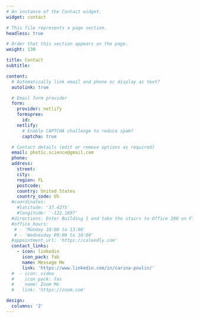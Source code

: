 ```yaml
---
# An instance of the Contact widget.
widget: contact

# This file represents a page section.
headless: true

# Order that this section appears on the page.
weight: 130

title: Contact
subtitle:

content:
  # Automatically link email and phone or display as text?
  autolink: true

  # Email form provider
  form:
    provider: netlify
    formspree:
      id:
    netlify:
      # Enable CAPTCHA challenge to reduce spam?
      captcha: true

  # Contact details (edit or remove options as required)
  email: photic.science@gmail.com
  phone: 
  address:
    street: 
    city: 
    region: FL
    postcode: 
    country: United States
    country_code: US
  #coordinates:
    #latitude: '37.4275'
    #longitude: '-122.1697'
  #directions: Enter Building 1 and take the stairs to Office 200 on Floor 2
  #office_hours:
   # - 'Monday 10:00 to 13:00'
   # - 'Wednesday 09:00 to 10:00'
  #appointment_url: 'https://calendly.com'
  contact_links:
    - icon: linkedin
      icon_pack: fab
      name: Message Me
      link: 'https://www.linkedin.com/in/carina-poulin/'
  #  - icon: video
  #    icon_pack: fas
  #    name: Zoom Me
  #   link: 'https://zoom.com'

design:
  columns: '2'
---
```


